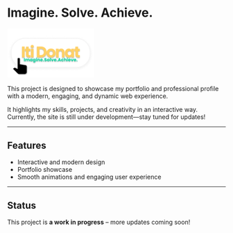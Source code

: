# Imagine. Solve. Achieve.  

<a href="https://dev-portfolio-iti-donat.netlify.app/">
  <img src="https://github.com/etWert/dev-portfolio/blob/main/assets/signature-cursor.jpg" alt="My Logo" width="200"/>
</a>

This project is designed to showcase my portfolio and professional profile with a modern, engaging, and dynamic web experience.

It highlights my skills, projects, and creativity in an interactive way. Currently, the site is still under development—stay tuned for updates!

---

## Features  
- Interactive and modern design  
- Portfolio showcase  
- Smooth animations and engaging user experience  

---

## Status  
This project is **a work in progress** – more updates coming soon!
